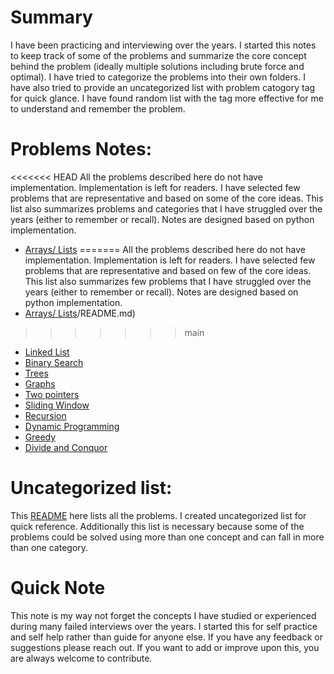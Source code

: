 # Summary   
I have been practicing and interviewing over the years. I started this notes to keep track of some of the problems and summarize the core concept behind the problem (ideally multiple solutions including brute force and optimal). I have tried to categorize the problems into their own folders. I have also tried to provide an uncategorized list with problem catogory tag for quick glance. I have found random list with the tag more effective for me to understand and remember the problem.

# Problems Notes:
<<<<<<< HEAD
All the problems described here do not have implementation. Implementation is left for readers. I have selected few problems that are representative  and based on some of the core ideas. This list also summarizes problems and categories that I have struggled over the years (either to remember or recall). Notes are designed based on python implementation.
- [Arrays/ Lists](Arrays(Lists)/README.md)
=======
All the problems described here do not have implementation. Implementation is left for readers. I have selected few problems that are representative  and based on few of the core ideas. This list also summarizes few problems that I have struggled over the years (either to remember or recall). Notes are designed based on python implementation.
- [Arrays/ Lists](ArraysLists)/README.md)
>>>>>>> main
- [Linked List](LinkedList/README.md)
- [Binary Search](BinarySearch/README.md)
- [Trees](Trees/README.md)
- [Graphs](Graphs/README.md)
- [Two pointers](TwoPointers/README.md)
- [Sliding Window](SlidingWindow/README.md)
- [Recursion](Recursion/README.md)
- [Dynamic Programming](DP/README.md)
- [Greedy](Greedy/README.md)
- [Divide and Conquor](DivideandConquor/README.md)


# Uncategorized list:
This [README](Uncategorized/README.md) here lists all the problems. I created uncategorized list for quick reference. Additionally this list is necessary because some of the problems could be solved using more than one concept and can fall in more than one category.

# Quick Note
This note is my way not forget the concepts I have studied or experienced during many failed interviews over the years. I started this for self practice and self help rather than guide for anyone else. If you have any feedback or suggestions please reach out. If you want to add or improve upon this, you are always welcome to contribute.